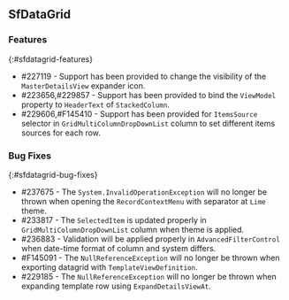 ## SfDataGrid

### Features
{:#sfdatagrid-features}

* \#227119 - Support has been provided to change the visibility of the `MasterDetailsView` expander icon.
* \#223656,#229857 - Support has been provided to bind the `ViewModel` property to `HeaderText` of `StackedColumn`.
* \#229606,#F145410 - Support has been provided for `ItemsSource` selector in `GridMultiColumnDropDownList` column to set different items sources for each row.

### Bug Fixes
{:#sfdatagrid-bug-fixes}

* \#237675 - The `System.InvalidOperationException` will no longer be thrown when opening the `RecordContextMenu` with separator at `Lime` theme.
* \#233817 - The `SelectedItem` is updated properly in `GridMultiColumnDropDownList` column when theme is applied.
* \#236883 - Validation will be applied properly in `AdvancedFilterControl` when date-time format of column and system differs.
* \#F145091 - The `NullReferenceException` will no longer be thrown when exporting datagrid with `TemplateViewDefinition`.
* \#229185 - The `NullReferenceException` will no longer be thrown when expanding template row using `ExpandDetailsViewAt`.